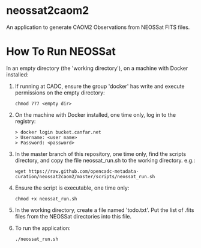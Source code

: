 # neossat2caom2
An application to generate CAOM2 Observations from NEOSSat FITS files.

# How To Run NEOSSat

In an empty directory (the 'working directory'), on a machine with Docker installed:

1. If running at CADC, ensure the group 'docker' has write and execute permissions on the empty directory:
    ```
    chmod 777 <empty dir>
    ```

1. On the machine with Docker installed, one time only, log in to the registry:

    ```
   > docker login bucket.canfar.net
   > Username: <user name>
   > Password: <password>
   ```

1. In the master branch of this repository, one time only, find the scripts directory, and copy the file neossat_run.sh to the working directory. e.g.:

   ```
   wget https://raw.github.com/opencadc-metadata-curation/neossat2caom2/master/scripts/neossat_run.sh
   ```

1. Ensure the script is executable, one time only:

   ```
   chmod +x neossat_run.sh
   ```

3. In the working directory, create a file named 'todo.txt'. Put the list of 
.fits files from the NEOSSat directories into this file.

4. To run the application:

    ```
    ./neossat_run.sh
    ```
